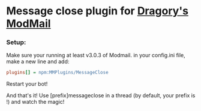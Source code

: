 # Message close plugin for [Dragory's ModMail](https://github.com/dragory/modmailbot)

### Setup: ###
Make sure your running at least v3.0.3 of Modmail.
in your config.ini file, make a new line and add:  
```ini
plugins[] = npm:MMPlugins/MessageClose
```
Restart your bot!

And that's it!
Use [prefix]messageclose <content> in a thread (by default, your prefix is !) and watch the magic!
